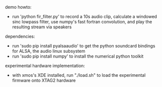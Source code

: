 demo howto:

* run 'python fir_filter.py' to record a 10s audio clip, calculate a windowed sinc lowpass filter, use numpy's fast fortran convolution, and play the resulting stream via speakers

dependencies:

* run 'sudo pip install pyalsaaudio' to get the python soundcard bindings for ALSA, the audio linux subsystem
* run 'sudo pip install numpy' to install the numerical python toolkit

experimental hardware implementation:

* with xmos's XDE installed, run "./load.sh" to load the experimental firmware onto XTAG2 hardware
